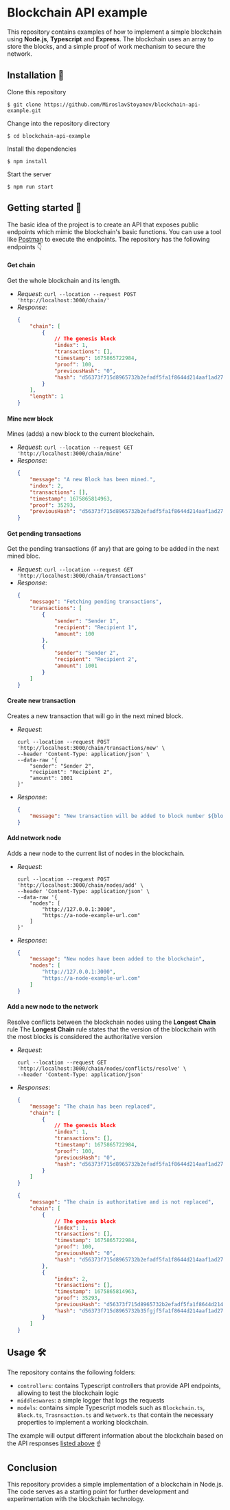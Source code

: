 # Blockchain API example
This repository contains examples of how to implement a simple blockchain using **Node.js**, **Typescript** and **Express**. The blockchain uses an array to store the blocks, and a simple proof of work mechanism to secure the network.

## Installation :robot:

Clone this repository
```shell
$ git clone https://github.com/MiroslavStoyanov/blockchain-api-example.git
```
Change into the repository directory
```shell
$ cd blockchain-api-example
```
Install the dependencies
```shell
$ npm install
```
Start the server
```shell
$ npm run start
```

## Getting started :closed_book:

The basic idea of the project is to create an API that exposes public endpoints which mimic the blockchain's basic functions.
You can use a tool like [Postman](https://www.postman.com/) to execute the endpoints.
The repository has the following endpoints :point_down:

#### Get chain

Get the whole blockchain and its length.

- *Request*: `curl --location --request POST 'http://localhost:3000/chain/'`
- *Response*:
    ```JSON
    {
        "chain": [
            {
                // The genesis block
                "index": 1,
                "transactions": [],
                "timestamp": 1675865722984,
                "proof": 100,
                "previousHash": "0",
                "hash": "d56373f715d8965732b2efadf5fa1f8644d214aaf1ad2785cc7f546d33138070"
            }
        ],
        "length": 1
    }
    ```

#### Mine new block

Mines (adds) a new block to the current blockchain.

- *Request*: `curl --location --request GET 'http://localhost:3000/chain/mine'`
- *Response*:
    ```JSON
    {
        "message": "A new Block has been mined.",
        "index": 2,
        "transactions": [],
        "timestamp": 1675865814963,
        "proof": 35293,
        "previousHash": "d56373f715d8965732b2efadf5fa1f8644d214aaf1ad2785cc7f546d33138070"
    }
    ```

#### Get pending transactions

Get the pending transactions (if any) that are going to be added in the next mined bloc.

- *Request*: `curl --location --request GET 'http://localhost:3000/chain/transactions'`
- *Response*:
    ```JSON
    {
        "message": "Fetching pending transactions",
        "transactions": [
            {
                "sender": "Sender 1",
                "recipient": "Recipient 1",
                "amount": 100
            },
            {
                "sender": "Sender 2",
                "recipient": "Recipient 2",
                "amount": 1001
            }
        ]
    }
    ```

#### Create new transaction

Creates a new transaction that will go in the next mined block.

- *Request*:
    ```shell
    curl --location --request POST 'http://localhost:3000/chain/transactions/new' \
    --header 'Content-Type: application/json' \
    --data-raw '{
        "sender": "Sender 2",
        "recipient": "Recipient 2",
        "amount": 1001
    }'
    ```
- *Response*:
    ```JSON
    {
        "message": "New transaction will be added to block number ${blockNumber}"
    }
    ```

#### Add network node

Adds a new node to the current list of nodes in the blockchain.

- *Request*:
    ```shell
    curl --location --request POST 'http://localhost:3000/chain/nodes/add' \
    --header 'Content-Type: application/json' \
    --data-raw '{
        "nodes": [
            "http://127.0.0.1:3000",
            "https://a-node-example-url.com"
        ]
    }'
    ```
- *Response*:
    ```JSON
    {
        "message": "New nodes have been added to the blockchain",
        "nodes": [
            "http://127.0.0.1:3000",
            "https://a-node-example-url.com"
        ]
    }
    ```

#### Add a new node to the network
Resolve conflicts between the blockchain nodes using the **Longest Chain** rule
The **Longest Chain** rule states that the version of the blockchain with the most blocks is considered the authoritative version
- *Request*:
    ```shell
    curl --location --request GET 'http://localhost:3000/chain/nodes/conflicts/resolve' \
    --header 'Content-Type: application/json'
    ```
- *Responses*:
    ```JSON
    {
        "message": "The chain has been replaced",
        "chain": [
            {
                // The genesis block
                "index": 1,
                "transactions": [],
                "timestamp": 1675865722984,
                "proof": 100,
                "previousHash": "0",
                "hash": "d56373f715d8965732b2efadf5fa1f8644d214aaf1ad2785cc7f546d33138070"
            }
        ]
    }
    ```
    ```JSON
    {
        "message": "The chain is authoritative and is not replaced",
        "chain": [
            {
                // The genesis block
                "index": 1,
                "transactions": [],
                "timestamp": 1675865722984,
                "proof": 100,
                "previousHash": "0",
                "hash": "d56373f715d8965732b2efadf5fa1f8644d214aaf1ad2785cc7f546d33138070"
            },
            {
                "index": 2,
                "transactions": [],
                "timestamp": 1675865814963,
                "proof": 35293,
                "previousHash": "d56373f715d8965732b2efadf5fa1f8644d214aaf1ad2785cc7f546d33138070",
                "hash": "d56373f715d8965732b35fgjf5fa1f8644d214aaf1ad2785cc7f546d331ghtop"
            }
        ]
    }
    ```

## Usage :hammer_and_wrench:
The repository contains the following folders:

- `controllers`: contains Typescript controllers that provide API endpoints, allowing to test the blockchain logic
- `middleswares`: a simple logger that logs the requests
- `models`: contains simple Typescript models such as `Blockchain.ts`, `Block.ts`, `Trasnsaction.ts` and `Network.ts` that contain the necessary properties to implement a working blockchain.

The example will output different information about the blockchain based on the API responses [listed above](#getting-started) :point_up:

## Conclusion
This repository provides a simple implementation of a blockchain in Node.js. The code serves as a starting point for further development and experimentation with the blockchain technology.